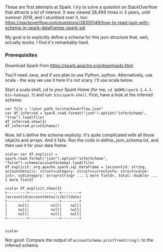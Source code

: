 These are first attempts at Spark. I try to solve a question on StackOverflow that attracts a lot of interest. It was viewed 28,494 times in 3 years, until summer 2019, and I stumbled over it, too:
https://stackoverflow.com/questions/39355149/how-to-read-json-with-schema-in-spark-dataframes-spark-sql

My goal is to explicitly define a schema for this json structure that, well, actually works. I find it's remarkably hard.

### Prerequisites

Download Spark from https://spark.apache.org/downloads.html

You'll need Java, and if you plan to use Python, python. Alternatively, use scala - the way we use it here it's not scary. I'll use scala below.

Start a scala shell, cd to your Spark Home (for me, `cd $HOME/spark-2.4.3-bin-hadoop2.7`) and run:  `bin/spark-shell`. 
First, have a look at the inferred schema:
```
var file = "/your_path_to/stackoverflow.json"
var df_inferred = spark.read.format("json").option("inferSchema", "true").load(file)
df_inferred.show(3)
df_inferred.printSchema()

```
Now, let's define the schema explicity. It's quite complicated with all those objects and arrays. And it fails. Run the code in define_json_schema.txt, and then use it for your data frame: 

```
scala> var df_explicit = spark.read.format("json").option("inferSchema", "false").schema(accountSchema).load(file)
df_explicit: org.apache.spark.sql.DataFrame = [accountid: string, accountdetails: struct<category: struct<currentinfo: struct<value: int>, subcategory: array<string> ... 1 more field>, total: double> ... 1 more field]

scala> df_explicit.show(3)
+---------+--------------+--------+
|accountid|accountdetails|billdate|
+---------+--------------+--------+
|     null|          null|    null|
|     null|          null|    null|
|     null|          null|    null|
+---------+--------------+--------+


scala> 

```

Not good.
Compare the output of `accountSchema.printTreeString()` to the inferred schema.


